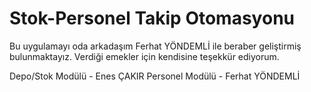 # Stok-Personel Takip Otomasyonu
 
Bu uygulamayı oda arkadaşım Ferhat YÖNDEMLİ ile beraber geliştirmiş bulunmaktayız. Verdiği emekler için kendisine teşekkür ediyorum.

Depo/Stok Modülü - Enes ÇAKIR
Personel Modülü - Ferhat YÖNDEMLİ
